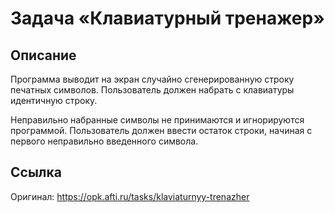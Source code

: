 # Задача «Клавиатурный тренажер»
## Описание
Программа выводит на экран случайно сгенерированную строку печатных символов. Пользователь должен набрать с клавиатуры идентичную строку.

Неправильно набранные символы не принимаются и игнорируются программой. Пользователь должен ввести остаток строки, начиная с первого неправильно введенного символа.
## Ссылка
Оригинал: https://opk.afti.ru/tasks/klaviaturnyy-trenazher